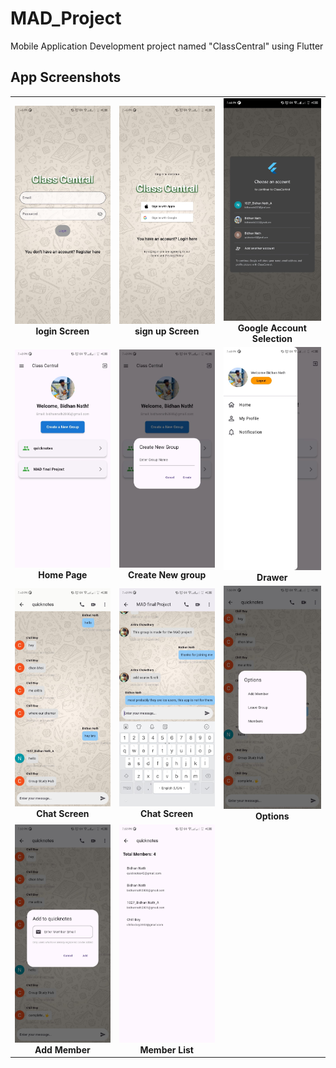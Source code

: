 # MAD_Project
Mobile Application Development project named "ClassCentral" using Flutter
## App Screenshots

<table>
  <tr>
    <td align="center">
      <img src="1.jpg" alt="login" width="250"/>
      <br><b>login Screen</b>
    </td>
    <td align="center">
      <img src="2.jpg" alt="sign up" width="250"/>
      <br><b>sign up Screen</b>
    </td>
    <td align="center">
      <img src="3.jpg" alt="Google" width="250"/>
      <br><b>Google Account Selection</b>
    </td>
  </tr>
  <tr>
    <td align="center">
      <img src="4.jpg" alt="Home page" width="250"/>
      <br><b>Home Page</b>
    </td>
    <td align="center">
      <img src="5.jpg" alt="Create new group" width="250"/>
      <br><b>Create New group</b>
    </td>
    <td align="center">
      <img src="6.jpg" alt="Drawer" width="250"/>
      <br><b>Drawer</b>
    </td>
  </tr>
  <tr>
    <td align="center">
      <img src="7.jpg" alt="chat Screen" width="250"/>
      <br><b>Chat Screen</b>
    </td>
    <td align="center">
      <img src="8.jpg" alt="Chat Screen" width="250"/>
      <br><b>Chat Screen</b>
    </td>
    <td align="center">
      <img src="9.jpg" alt="Options" width="250"/>
      <br><b>Options</b>
    </td>
  </tr>
  <tr>
    <td align="center">
      <img src="10.jpg" alt="add member" width="250"/>
      <br><b>Add Member</b>
    </td>
    <td align="center">
      <img src="11.jpg" alt="Member List" width="250"/>
      <br><b>Member List</b>
    </td>
    <td align="center">
      <!-- Empty cell for 11th image if needed -->
    </td>
  </tr>
</table>
